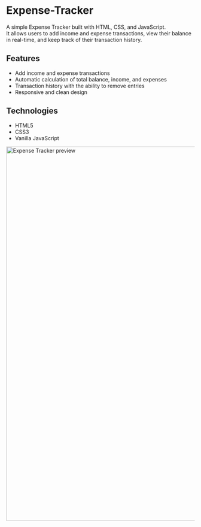 # Expense-Tracker

A simple Expense Tracker built with HTML, CSS, and JavaScript.  
It allows users to add income and expense transactions, view their balance in real-time, and keep track of their transaction history.

## Features
- Add income and expense transactions
- Automatic calculation of total balance, income, and expenses
- Transaction history with the ability to remove entries
- Responsive and clean design

## Technologies
- HTML5
- CSS3
- Vanilla JavaScript

<img src="Drawing App/pictures/DrawingApp.png" alt="Expense Tracker preview" width="1000">

